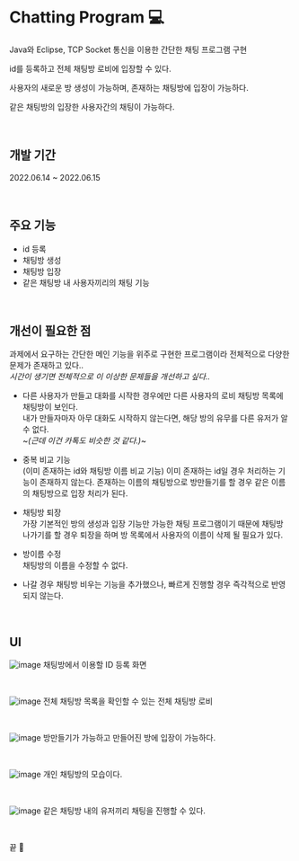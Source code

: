 # Chatting Program 💻

Java와 Eclipse, TCP Socket 통신을 이용한 간단한 채팅 프로그램 구현 <br>

id를 등록하고 전체 채팅방 로비에 입장할 수 있다. <br>

사용자의 새로운 방 생성이 가능하며, 존재하는 채팅방에 입장이 가능하다. <br>

같은 채팅방의 입장한 사용자간의 채팅이 가능하다. <br>

<br>

## 개발 기간
2022.06.14 ~ 2022.06.15

<br>

## 주요 기능

- id 등록
- 채팅방 생성
- 채팅방 입장
- 같은 채팅방 내 사용자끼리의 채팅 기능

<br>

## 개선이 필요한 점

과제에서 요구하는 간단한 메인 기능을 위주로 구현한 프로그램이라 전체적으로 다양한 문제가 존재하고 있다.. <br>
*시간이 생기면 전체적으로 이 이상한 문제들을 개선하고 싶다..* <br>

- 다른 사용자가 만들고 대화를 시작한 경우에만 다른 사용자의 로비 채팅방 목록에 채팅방이 보인다. <br>
내가 만들자마자 아무 대화도 시작하지 않는다면, 해당 방의 유무를 다른 유저가 알 수 없다. <br>
~*(근데 이건 카톡도 비슷한 것 같다.)*~

- 중복 비교 기능 <br>
(이미 존재하는 id와 채팅방 이름 비교 기능)
이미 존재하는 id일 경우 처리하는 기능이 존재하지 않는다.
존재하는 이름의 채팅방으로 방만들기를 할 경우 같은 이름의 채팅방으로 입장 처리가 된다.

- 채팅방 퇴장 <br>
가장 기본적인 방의 생성과 입장 기능만 가능한 채팅 프로그램이기 때문에
채팅방 나가기를 할 경우 퇴장을 하며 방 목록에서 사용자의 이름이 삭제 될 필요가 있다.

- 방이름 수정 <br>
채팅방의 이름을 수정할 수 없다.

- 나갈 경우 채팅방 비우는 기능을 추가했으나, 빠르게 진행할 경우 즉각적으로 반영되지 않는다.


<br>

## UI


![image](https://user-images.githubusercontent.com/49184115/174019139-b9478965-a131-4b79-a88e-69193c096111.png)
채팅방에서 이용할 ID 등록 화면

<br>

![image](https://user-images.githubusercontent.com/49184115/174019256-eb578f33-f335-48b4-8875-8b3887928b19.png)
전체 채팅방 목록을 확인할 수 있는 전체 채팅방 로비

<br>

![image](https://user-images.githubusercontent.com/49184115/174019294-e6fbe831-61d9-4921-bd57-26c92ac6fa22.png)
방만들기가 가능하고 만들어진 방에 입장이 가능하다.

<br>

![image](https://user-images.githubusercontent.com/49184115/174019309-4ce04e50-6476-443b-a09a-63268ce19345.png)
개인 채팅방의 모습이다.

<br>

![image](https://user-images.githubusercontent.com/49184115/174019770-aaac2819-ba9a-4d8b-94a5-ada2e26979a2.png)
같은 채팅방 내의 유저끼리 채팅을 진행할 수 있다.

<br>

끝 🐧

<br>
